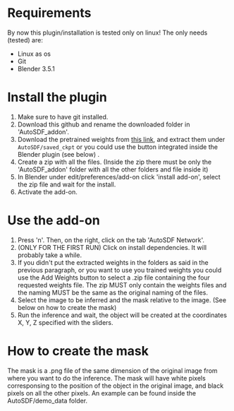 # Requirements
By now this plugin/installation is tested only on linux!
The only needs (tested) are:
- Linux as os
- Git
- Blender 3.5.1 

# Install the plugin
1. Make sure to have git installed.
2. Download this github and rename the downloaded folder in 'AutoSDF_addon'.
3. Download the pretrained weights from [this link](https://drive.google.com/drive/folders/1n8W_8CfQ7uZDYNrv487sd0oyhRoNLfGo?usp=sharing), and extract them under `AutoSDF/saved_ckpt` or you could use the button integrated inside the Blender plugin (see below) .
4. Create a zip with all the files. (Inside the zip there must be only the 'AutoSDF_addon' folder with all the other folders and file inside it)
5. In Blender under edit/preferences/add-on click 'install add-on', select the zip file and wait for the install.
6. Activate the add-on.

# Use the add-on
1. Press 'n'. Then, on the right, click on the tab 'AutoSDF Network'.
2. (ONLY FOR THE FIRST RUN) Click on install dependencies. It will probably take a while.
4. If you didn't put the extracted weights in the folders as said in the previous paragraph, or you want to use you trained weights you could use the Add Weights button to select a .zip file containing the four requested weights file. The zip MUST only contain the weights files and the naming MUST be the same as the original naming of the files.
5. Select the image to be inferred and the mask relative to the image. (See below on how to create the mask)
6. Run the inference and wait, the object will be created at the coordinates X, Y, Z specified with the sliders.

# How to create the mask
The mask is a .png file of the same dimension of the original image from where you want to do the inference. The mask will have white pixels corresponsing to the position of the object in the original image, and black pixels on all the other pixels. An example can be found inside the AutoSDF/demo_data folder.
